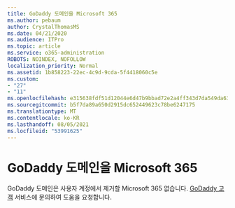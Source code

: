 ```yaml
---
title: GoDaddy 도메인을 Microsoft 365
ms.author: pebaum
author: CrystalThomasMS
ms.date: 04/21/2020
ms.audience: ITPro
ms.topic: article
ms.service: o365-administration
ROBOTS: NOINDEX, NOFOLLOW
localization_priority: Normal
ms.assetid: 1b858223-22ec-4c9d-9cda-5f4418060c5e
ms.custom:
- "27"
- "11"
ms.openlocfilehash: e315638fdf51d12044e6d47b9bbad72e2a4ff343d7da549da63496f6c8b065f0
ms.sourcegitcommit: b5f7da89a650d2915dc652449623c78be6247175
ms.translationtype: MT
ms.contentlocale: ko-KR
ms.lasthandoff: 08/05/2021
ms.locfileid: "53991625"
---
```

# <a name="remove-your-godaddy-domain-from-microsoft-365"></a>GoDaddy 도메인을 Microsoft 365

GoDaddy 도메인은 사용자 계정에서 제거할 Microsoft 365 없습니다. [GoDaddy 고객](https://aka.ms/contact-godaddy) 서비스에 문의하여 도움을 요청합니다.
  